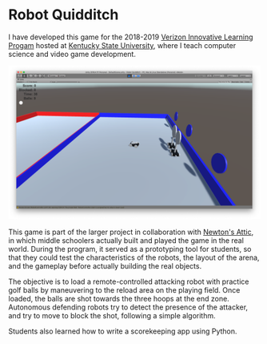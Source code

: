 Robot Quidditch
===============

I have developed this game for the 2018-2019
[Verizon Innovative Learning Progam](https://verizoninnovativelearning.com)
hosted at [Kentucky State University](http://www.kysu.edu),
where I teach computer science and video game development.

![Pic](robot-quidditch-game.png)

This game is part of the larger project in collaboration with
[Newton's Attic](http://newtonsattic.org),
in which middle schoolers actually built and played the game
in the real world.
During the program,
it served as a prototyping tool for students,
so that they could test the characteristics of the robots,
the layout of the arena,
and the gameplay before actually building the real objects.

The objective is
to load a remote-controlled attacking robot with practice golf balls
by maneuvering to the reload area on the playing field.
Once loaded,
the balls are shot towards the three hoops at the end zone.
Autonomous defending robots try to detect the presence of the attacker,
and try to move to block the shot,
following a simple algorithm.

Students also learned how to write a scorekeeping app using Python.
